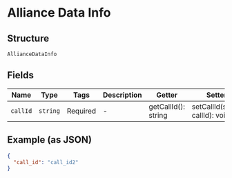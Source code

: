 
# Alliance Data Info

## Structure

`AllianceDataInfo`

## Fields

| Name | Type | Tags | Description | Getter | Setter |
|  --- | --- | --- | --- | --- | --- |
| `callId` | `string` | Required | - | getCallId(): string | setCallId(string callId): void |

## Example (as JSON)

```json
{
  "call_id": "call_id2"
}
```

